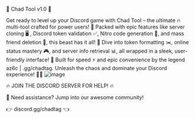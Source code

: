 🎉 Chad Tool v1.0 🎉

Get ready to level up your Discord game with Chad Tool – the ultimate 🔥
multi-tool crafted for power users! 🌟
Packed with epic features like server cloning 🖥️
, Discord token validation ✅,
Nitro code generation 🎁,
and mass friend deletion 👥,
this beast has it all! 🌈 Dive into token formatting ✂️,
online status mastery 🎮,
and server info retrieval 📊,
all wrapped in a sleek, user-friendly interface! 🚀 Built for speed ⚡ and epic convenience by the legend az6c | .gg/chadtag. Unleash the chaos and dominate your Discord experience! 💪🎊
![image](https://github.com/user-attachments/assets/832ad260-012e-497d-87e3-0d0f16b7163b)


🔥 JOIN THE DISCORD SERVER FOR HELP! 🔥

💬 Need assistance? Jump into our awesome community!

👉 discord.gg/chadtag 👈
